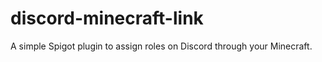 # discord-minecraft-link
 A simple Spigot plugin to assign roles on Discord through your Minecraft.
